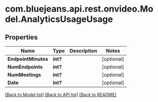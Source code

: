 # com.bluejeans.api.rest.onvideo.Model.AnalyticsUsageUsage
## Properties

Name | Type | Description | Notes
------------ | ------------- | ------------- | -------------
**EndpointMinutes** | **int?** |  | [optional] 
**NumEndpoints** | **int?** |  | [optional] 
**NumMeetings** | **int?** |  | [optional] 
**Date** | **int?** |  | [optional] 

[[Back to Model list]](../README.md#documentation-for-models) [[Back to API list]](../README.md#documentation-for-api-endpoints) [[Back to README]](../README.md)

